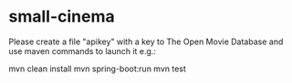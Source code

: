 # small-cinema

Please create a file "apikey" with a key to The Open Movie Database and use maven commands to launch it e.g.:

mvn clean install
mvn spring-boot:run
mvn test
